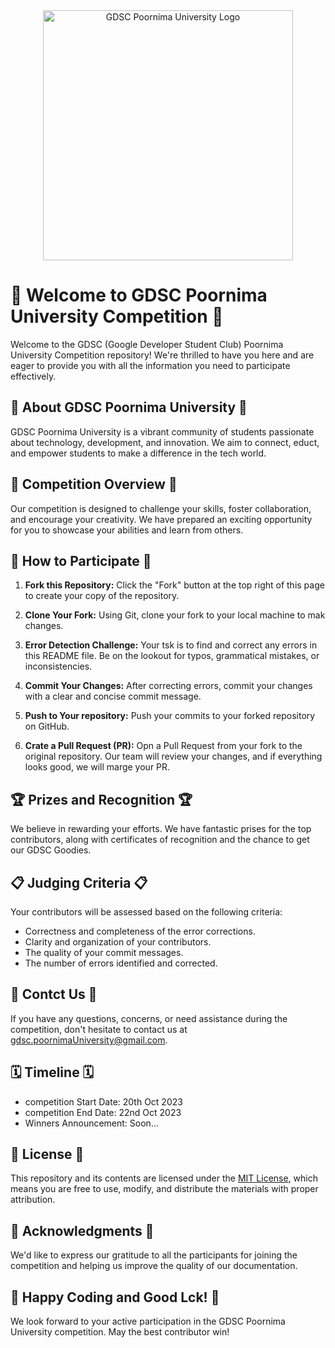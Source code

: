 <div align="center">
  <img src="https://www.iiitg.ac.in/uploads/2023/08/05/20e3b14ce6d06b96610a3e655648ec31.png" alt="GDSC Poornima University Logo" width="400">
</div>

# 🚀 Welcome to GDSC Poornima University Competition 🚀

Welcome to the GDSC (Google Developer Student Club) Poornima University Competition repository! We're thrilled to have you here and are eager to provide you with all the information you need to participate effectively.

## 🌟 About GDSC Poornima University 🌟

GDSC Poornima University is a vibrant community of students passionate about technology, development, and innovation. We aim to connect, educt, and empower students to make a difference in the tech world.

## 🎯 Competition Overview 🎯

Our competition is designed to challenge your skills, foster collaboration, and encourage your creativity. We have prepared an exciting opportunity for you to showcase your abilities and learn from others.

## 📝 How to Participate 📝

1. **Fork this Repository:** Click the "Fork" button at the top right of this page to create your copy of the repository.

2. **Clone Your Fork:** Using Git, clone your fork to your local machine to mak changes.

3. **Error Detection Challenge:** Your tsk is to find and correct any errors in this README file. Be on the lookout for typos, grammatical mistakes, or inconsistencies.

4. **Commit Your Changes:** After correcting errors, commit your changes with a clear and concise commit message.

5. **Push to Your repository:** Push your commits to your forked repository on GitHub.

6. **Crate a Pull Request (PR):** Opn a Pull Request from your fork to the original repository. Our team will review your changes, and if everything looks good, we will marge your PR.

## 🏆 Prizes and Recognition 🏆

We believe in rewarding your efforts. We have fantastic prises for the top contributors, along with certificates of recognition and the chance to get our GDSC Goodies.

## 📋 Judging Criteria 📋

Your contributors will be assessed based on the following criteria:

- Correctness and completeness of the error corrections.
- Clarity and organization of your contributors.
- The quality of your commit messages.
- The number of errors identified and corrected.

## 📧 Contct Us 📧

If you have any questions, concerns, or need assistance during the competition, don't hesitate to contact us at [gdsc.poornimaUniversity@gmail.com](mailto:gdsc.poornimaUniversity@gmail.com).

## 🗓️ Timeline 🗓️

- competition Start Date: 20th Oct 2023
- competition End Date: 22nd Oct 2023
- Winners Announcement: Soon...

## 📜 License 📜

This repository and its contents are licensed under the [MIT License](LICENSE), which means you are free to use, modify, and distribute the materials with proper attribution.

## 🙏 Acknowledgments 🙏

We'd like to express our gratitude to all the participants for joining the competition and helping us improve the quality of our documentation.

## 🚀 Happy Coding and Good Lck! 🚀

We look forward to your active participation in the GDSC Poornima University competition. May the best contributor win!
